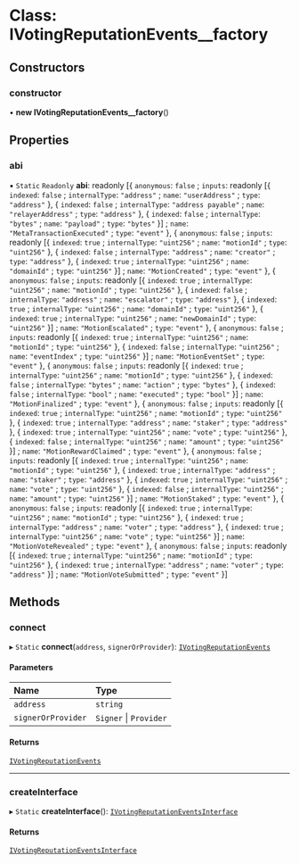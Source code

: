 # Class: IVotingReputationEvents\_\_factory

## Constructors

### constructor

• **new IVotingReputationEvents__factory**()

## Properties

### abi

▪ `Static` `Readonly` **abi**: readonly [{ `anonymous`: ``false`` ; `inputs`: readonly [{ `indexed`: ``false`` ; `internalType`: ``"address"`` ; `name`: ``"userAddress"`` ; `type`: ``"address"``  }, { `indexed`: ``false`` ; `internalType`: ``"address payable"`` ; `name`: ``"relayerAddress"`` ; `type`: ``"address"``  }, { `indexed`: ``false`` ; `internalType`: ``"bytes"`` ; `name`: ``"payload"`` ; `type`: ``"bytes"``  }] ; `name`: ``"MetaTransactionExecuted"`` ; `type`: ``"event"``  }, { `anonymous`: ``false`` ; `inputs`: readonly [{ `indexed`: ``true`` ; `internalType`: ``"uint256"`` ; `name`: ``"motionId"`` ; `type`: ``"uint256"``  }, { `indexed`: ``false`` ; `internalType`: ``"address"`` ; `name`: ``"creator"`` ; `type`: ``"address"``  }, { `indexed`: ``true`` ; `internalType`: ``"uint256"`` ; `name`: ``"domainId"`` ; `type`: ``"uint256"``  }] ; `name`: ``"MotionCreated"`` ; `type`: ``"event"``  }, { `anonymous`: ``false`` ; `inputs`: readonly [{ `indexed`: ``true`` ; `internalType`: ``"uint256"`` ; `name`: ``"motionId"`` ; `type`: ``"uint256"``  }, { `indexed`: ``false`` ; `internalType`: ``"address"`` ; `name`: ``"escalator"`` ; `type`: ``"address"``  }, { `indexed`: ``true`` ; `internalType`: ``"uint256"`` ; `name`: ``"domainId"`` ; `type`: ``"uint256"``  }, { `indexed`: ``true`` ; `internalType`: ``"uint256"`` ; `name`: ``"newDomainId"`` ; `type`: ``"uint256"``  }] ; `name`: ``"MotionEscalated"`` ; `type`: ``"event"``  }, { `anonymous`: ``false`` ; `inputs`: readonly [{ `indexed`: ``true`` ; `internalType`: ``"uint256"`` ; `name`: ``"motionId"`` ; `type`: ``"uint256"``  }, { `indexed`: ``false`` ; `internalType`: ``"uint256"`` ; `name`: ``"eventIndex"`` ; `type`: ``"uint256"``  }] ; `name`: ``"MotionEventSet"`` ; `type`: ``"event"``  }, { `anonymous`: ``false`` ; `inputs`: readonly [{ `indexed`: ``true`` ; `internalType`: ``"uint256"`` ; `name`: ``"motionId"`` ; `type`: ``"uint256"``  }, { `indexed`: ``false`` ; `internalType`: ``"bytes"`` ; `name`: ``"action"`` ; `type`: ``"bytes"``  }, { `indexed`: ``false`` ; `internalType`: ``"bool"`` ; `name`: ``"executed"`` ; `type`: ``"bool"``  }] ; `name`: ``"MotionFinalized"`` ; `type`: ``"event"``  }, { `anonymous`: ``false`` ; `inputs`: readonly [{ `indexed`: ``true`` ; `internalType`: ``"uint256"`` ; `name`: ``"motionId"`` ; `type`: ``"uint256"``  }, { `indexed`: ``true`` ; `internalType`: ``"address"`` ; `name`: ``"staker"`` ; `type`: ``"address"``  }, { `indexed`: ``true`` ; `internalType`: ``"uint256"`` ; `name`: ``"vote"`` ; `type`: ``"uint256"``  }, { `indexed`: ``false`` ; `internalType`: ``"uint256"`` ; `name`: ``"amount"`` ; `type`: ``"uint256"``  }] ; `name`: ``"MotionRewardClaimed"`` ; `type`: ``"event"``  }, { `anonymous`: ``false`` ; `inputs`: readonly [{ `indexed`: ``true`` ; `internalType`: ``"uint256"`` ; `name`: ``"motionId"`` ; `type`: ``"uint256"``  }, { `indexed`: ``true`` ; `internalType`: ``"address"`` ; `name`: ``"staker"`` ; `type`: ``"address"``  }, { `indexed`: ``true`` ; `internalType`: ``"uint256"`` ; `name`: ``"vote"`` ; `type`: ``"uint256"``  }, { `indexed`: ``false`` ; `internalType`: ``"uint256"`` ; `name`: ``"amount"`` ; `type`: ``"uint256"``  }] ; `name`: ``"MotionStaked"`` ; `type`: ``"event"``  }, { `anonymous`: ``false`` ; `inputs`: readonly [{ `indexed`: ``true`` ; `internalType`: ``"uint256"`` ; `name`: ``"motionId"`` ; `type`: ``"uint256"``  }, { `indexed`: ``true`` ; `internalType`: ``"address"`` ; `name`: ``"voter"`` ; `type`: ``"address"``  }, { `indexed`: ``true`` ; `internalType`: ``"uint256"`` ; `name`: ``"vote"`` ; `type`: ``"uint256"``  }] ; `name`: ``"MotionVoteRevealed"`` ; `type`: ``"event"``  }, { `anonymous`: ``false`` ; `inputs`: readonly [{ `indexed`: ``true`` ; `internalType`: ``"uint256"`` ; `name`: ``"motionId"`` ; `type`: ``"uint256"``  }, { `indexed`: ``true`` ; `internalType`: ``"address"`` ; `name`: ``"voter"`` ; `type`: ``"address"``  }] ; `name`: ``"MotionVoteSubmitted"`` ; `type`: ``"event"``  }]

## Methods

### connect

▸ `Static` **connect**(`address`, `signerOrProvider`): [`IVotingReputationEvents`](../interfaces/VotingReputationEvents.IVotingReputationEvents.md)

#### Parameters

| Name | Type |
| :------ | :------ |
| `address` | `string` |
| `signerOrProvider` | `Signer` \| `Provider` |

#### Returns

[`IVotingReputationEvents`](../interfaces/VotingReputationEvents.IVotingReputationEvents.md)

___

### createInterface

▸ `Static` **createInterface**(): [`IVotingReputationEventsInterface`](../interfaces/VotingReputationEvents.IVotingReputationEventsInterface.md)

#### Returns

[`IVotingReputationEventsInterface`](../interfaces/VotingReputationEvents.IVotingReputationEventsInterface.md)
